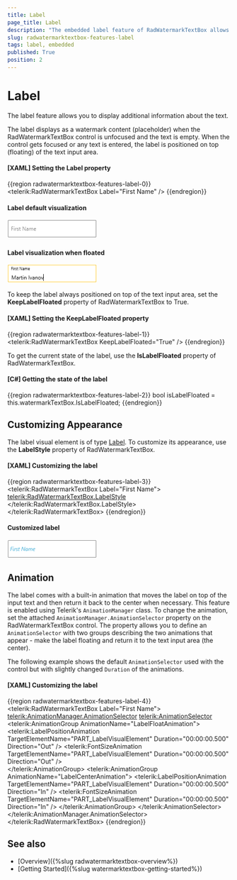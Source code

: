 ```yaml
---
title: Label
page_title: Label
description: "The embedded label feature of RadWatermarkTextBox allows you to display additional information about the entered text."
slug: radwatermarktextbox-features-label
tags: label, embedded
published: True
position: 2
---
```


# Label

The label feature allows you to display additional information about the text.

The label displays as a watermark content (placeholder) when the RadWatermarkTextBox control is unfocused and the text is empty. When the control gets focused or any text is entered, the label is positioned on top (floating) of the text input area.

####  __[XAML] Setting the Label property__
{{region radwatermarktextbox-features-label-0}}
	<telerik:RadWatermarkTextBox Label="First Name" />
{{endregion}}

#### Label default visualization  
![WPF RadWatermarkTextBox ](images/radwatermarktextbox-features-label-0.png)

#### Label visualization when floated  
![WPF RadWatermarkTextBox ](images/radwatermarktextbox-features-label-1.png)

To keep the label always positioned on top of the text input area, set the __KeepLabelFloated__ property of RadWatermarkTextBox to True.

####  __[XAML] Setting the KeepLabelFloated property__
{{region radwatermarktextbox-features-label-1}}
	<telerik:RadWatermarkTextBox KeepLabelFloated="True" />
{{endregion}}

To get the current state of the label, use the __IsLabelFloated__ property of RadWatermarkTextBox.

####  __[C#] Getting the state of the label__
{{region radwatermarktextbox-features-label-2}}
	bool isLabelFloated = this.watermarkTextBox.IsLabelFloated;
{{endregion}}

## Customizing Appearance

The label visual element is of type [Label](https://docs.microsoft.com/en-us/dotnet/api/system.windows.controls.label?view=windowsdesktop-6.0). To customize its appearance, use the __LabelStyle__ property of RadWatermarkTextBox.

####  __[XAML] Customizing the label__
{{region radwatermarktextbox-features-label-3}}
	<telerik:RadWatermarkTextBox Label="First Name">
		<telerik:RadWatermarkTextBox.LabelStyle>
			<Style TargetType="Label">
				<Setter Property="Foreground" Value="#5CB9DE" />                    
				<Setter Property="FontStyle" Value="Italic" />                    
			</Style>
		</telerik:RadWatermarkTextBox.LabelStyle>
	</telerik:RadWatermarkTextBox>
{{endregion}}

#### Customized label  
![WPF RadWatermarkTextBox ](images/radwatermarktextbox-features-label-2.png)

## Animation

The label comes with a built-in animation that moves the label on top of the input text and then return it back to the center when necessary. This feature is enabled using Telerik's `AnimationManager` class. To change the animation, set the attached `AnimationManager.AnimationSelector` property on the RadWatermarkTextBox control. The property allows you to define an `AnimationSelector` with two groups describing the two animations that appear - make the label floating and return it to the text input area (the center).

The following example shows the default `AnimationSelector` used with the control but with slightly changed `Duration` of the animations.

####  __[XAML] Customizing the label__
{{region radwatermarktextbox-features-label-4}}
	<telerik:RadWatermarkTextBox Label="First Name">         
		<telerik:AnimationManager.AnimationSelector>
			<telerik:AnimationSelector>
				<telerik:AnimationGroup AnimationName="LabelFloatAnimation">
					<telerik:LabelPositionAnimation TargetElementName="PART_LabelVisualElement" Duration="00:00:00.500" Direction="Out"  />
					<telerik:FontSizeAnimation TargetElementName="PART_LabelVisualElement" Duration="00:00:00.500" Direction="Out" />                        
				</telerik:AnimationGroup>
				<telerik:AnimationGroup AnimationName="LabelCenterAnimation">
					<telerik:LabelPositionAnimation TargetElementName="PART_LabelVisualElement" Duration="00:00:00.500" Direction="In"  />
					<telerik:FontSizeAnimation TargetElementName="PART_LabelVisualElement" Duration="00:00:00.500" Direction="In" />
				</telerik:AnimationGroup>
			</telerik:AnimationSelector>
		</telerik:AnimationManager.AnimationSelector>
	</telerik:RadWatermarkTextBox>
{{endregion}}

## See also  
* [Overview]({%slug radwatermarktextbox-overview%})
* [Getting Started]({%slug watermarktextbox-getting-started%})